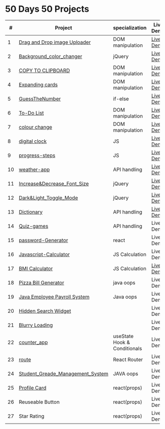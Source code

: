  # 50 Days 50 Projects
| #  | Project |specialization| Live Demo  |
|-------|-----|----|------------|
| 1 | [Drag and Drop image Uploader](https://github.com/sudhanshusingh07/JAVA_Script_minor_projects/tree/main/Drag%20and%20Drop%20image%20Uploader) | DOM manipulation | [Live Demo](https://50-days-50-projects-henna.vercel.app/) |
| 2 | [Background_color_changer](https://github.com/sudhanshusingh07/JAVA_Script_minor_projects/tree/main/Background_color_changer)|jQuery |[Live Demo](https://background-color-changer-ochre.vercel.app/)|
| 3 | [COPY TO CLIPBOARD](https://github.com/sudhanshusingh07/JAVA_Script_minor_projects/tree/main/COPY%20TO%20CLIPBOARD)| DOM manipulation |[Live Demo](https://copytoclipboard.vercel.app/)|
| 4 | [Expanding cards](https://github.com/sudhanshusingh07/JAVA_Script_minor_projects/tree/main/Expanding%20cards)| DOM manipulation | [Live Demo](https://expandingcard-nu.vercel.app/)|
| 5 | [GuessTheNumber](https://github.com/sudhanshusingh07/JAVA_Script_minor_projects/tree/main/GuessTheNumber) | if-else |[Live Demo](https://50-days-50-projects-8pi8.vercel.app/)|
| 6 | [To-Do List](https://github.com/sudhanshusingh07/JAVA_Script_minor_projects/tree/main/To-Do%20List)| DOM manipulation |[Live Demo](https://50-days-50-projects-ajk9.vercel.app/)|
| 7 | [colour change](https://github.com/sudhanshusingh07/JAVA_Script_minor_projects/tree/main/colour%20change)| DOM manipulation |[Live Demo](https://colorchange-pink.vercel.app/)|
| 8 | [digital clock](https://github.com/sudhanshusingh07/JAVA_Script_minor_projects/tree/main/digital%20clock)| JS |[Live Demo](https://digitalclock-orcin.vercel.app/)|
| 9 | [progress-steps](https://github.com/sudhanshusingh07/JAVA_Script_minor_projects/tree/main/progress-steps)| JS |[Live Demo](https://prostep.netlify.app/)|
| 10 | [weather-app](https://github.com/sudhanshusingh07/JAVA_Script_minor_projects/tree/main/weather-app)| API handling |[Live Demo](https://weather-app-xi-blond-44.vercel.app/)|
| 11 | [Increase&Decrease_Font_Size](https://github.com/sudhanshusingh07/JAVA_Script_minor_projects/tree/main/Increase%26Decrease_Font_Size) | jQuery |  [Live Demo](https://java-script-minor-projects-2r7t.vercel.app/)|
| 12 | [Dark&Light_Toggle_Mode](https://github.com/sudhanshusingh07/JAVA_Script_minor_projects/tree/main/Dark%26Light_Toggle_Mode) | jQuery | [Live Demo](https://darkalight.netlify.app/) |
| 13 | [Dictionary](https://github.com/sudhanshusingh07/JAVA_Script_minor_projects/tree/main/Dictionary) | API handling  | [Live Demo](https://dictionare.netlify.app/) |
| 14 | [Quiz-games](https://github.com/sudhanshusingh07/Quiz-games) | API handling  | Live Demo |
| 15 | [password-Generator](https://github.com/sudhanshusingh07/password-Generator) | react |Live Demo |
| 16 | [Javascript-Calculator](https://github.com/sudhanshusingh07/Javascript-Calculator) | JS Calculation  | Live Demo |
|  17 | [BMI Calculator](https://github.com/sudhanshusingh07/JAVA_Script_minor_projects/tree/main/BMI%20Calculator)| JS Calculation  | [Live Demo](http://java-script-minor-projects.vercel.app/) |
| 18 | [Pizza Bill Generator](https://github.com/sudhanshusingh07/50_days_50_projects/tree/main/Pizza%20Bill%20Generator) |java oops| Live Demo |
| 19 | [Java Employee Payroll System](https://github.com/sudhanshusingh07/50_days_50_projects/tree/main/Java%20Employee%20%20Payroll%20System) | Java oops |Live Demo|
| 20| [Hidden Search Widget](https://github.com/sudhanshusingh07/50_days_50_projects/tree/main/Hidden%20Search%20Widget) ||Live Demo|
| 21 | [Blurry Loading](https://github.com/sudhanshusingh07/50_days_50_projects/tree/main/Blurry%20Loading) || Live Demo |
| 22 | [counter_app](https://github.com/sudhanshusingh07/50_days_50_projects/tree/main/counter_app) | useState Hook & Conditionals|Live Demo|
| 23 | [route](https://github.com/sudhanshusingh07/50_days_50_projects/tree/main/route) | React Router|Live Demo|
| 24| [Student_Greade_Management_System](https://github.com/sudhanshusingh07/50_days_50_projects/tree/main/Student_Greade_Management_System) | JAVA oops|Live Demo|
| 25 | [Profile Card](https://github.com/sudhanshusingh07/50_days_50_projects/tree/main/Profile%20Card) | react(props)|Live Demo|
| 26 | Reuseable Button| react(props)| Live Demo |
| 27 | Star Rating | react(props) | Live Demo |